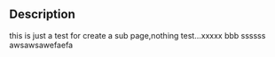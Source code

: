 ## Description
this is just a test for create a sub page,nothing
test...xxxxx
bbb
ssssss
awsawsawefaefa
